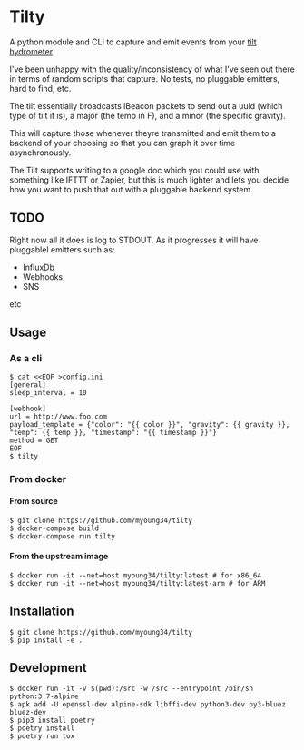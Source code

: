 Tilty
=====

A python module and CLI to capture and emit events from your [tilt hydrometer](https://tilthydrometer.com/)

I've been unhappy with the quality/inconsistency of what I've seen out there in terms of random scripts that capture.
No tests, no pluggable emitters, hard to find, etc.

The tilt essentially broadcasts iBeacon packets to send out a uuid (which type of tilt it is), a major (the temp in F), and a minor (the specific gravity).

This will capture those whenever theyre transmitted and emit them to a backend of your choosing so that you can graph it over time asynchronously.

The Tilt supports writing to a google doc which you could use with something like IFTTT or Zapier, but this is much lighter and lets you decide how you want to push that out with a pluggable backend system.


## TODO ##

Right now all it does is log to STDOUT.
As it progresses it will have pluggablel emitters such as:

  * InfluxDb
  * Webhooks
  * SNS

  etc


## Usage ##

### As a cli ###

```
$ cat <<EOF >config.ini
[general]
sleep_interval = 10

[webhook]
url = http://www.foo.com
payload_template = {"color": "{{ color }}", "gravity": {{ gravity }}, "temp": {{ temp }}, "timestamp": "{{ timestamp }}"}
method = GET
EOF
$ tilty
```

### From docker ###

#### From source ####

```
$ git clone https://github.com/myoung34/tilty
$ docker-compose build
$ docker-compose run tilty
```

#### From the upstream image ####

```
$ docker run -it --net=host myoung34/tilty:latest # for x86_64
$ docker run -it --net=host myoung34/tilty:latest-arm # for ARM
```


## Installation ##

```
$ git clone https://github.com/myoung34/tilty
$ pip install -e .
```

## Development ##

```
$ docker run -it -v $(pwd):/src -w /src --entrypoint /bin/sh python:3.7-alpine
$ apk add -U openssl-dev alpine-sdk libffi-dev python3-dev py3-bluez bluez-dev
$ pip3 install poetry
$ poetry install
$ poetry run tox
```
